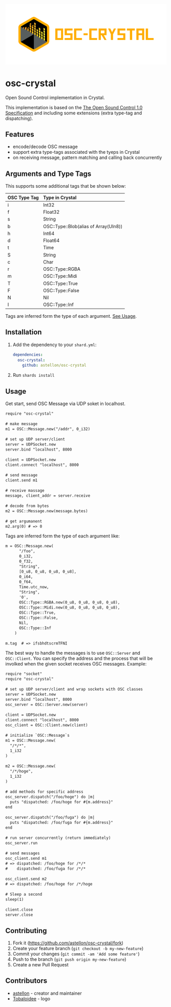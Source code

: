 <p align="center"><img src="/logo/logotype-horizontal.png"></p>

# osc-crystal

Open Sound Control implementation in Crystal.

This implementation is based on the [The Open Sound Control 1.0 Specification](http://opensoundcontrol.org/spec-1_0) and including some extensions (extra type-tag and dispatching).

## Features

- encode/decode OSC message
- support extra type-tags associated with the tyeps in Crystal
- on receiving message, pattern matching and calling back concurrently

## Arguments and Type Tags

This supports some additional tags that be
shown below:

|OSC Type Tag|Type in Crystal                      |
|:-----------|:--------------                      |
|i           |Int32                                |
|f           |Float32                              |
|s           |String                               |
|b           |OSC::Type::Blob(alias of Array(UIn8))|
|h           |Int64                                |
|d           |Float64                              |
|t           |Time                                 |
|S           |String                               |
|c           |Char                                 |
|r           |OSC::Type::RGBA                      |
|m           |OSC::Type::Midi                      |
|T           |OSC::Type::True                      |
|F           |OSC::Type::False                     |
|N           |Nil                                  |
|I           |OSC::Type::Inf                       |

Tags are inferred form the type of each argument. [See Usage](https://github.com/astellon/osc-crystal#usage).

## Installation

1. Add the dependency to your `shard.yml`:

   ```yaml
   dependencies:
     osc-crystal:
       github: astellon/osc-crystal
   ```

2. Run `shards install`

## Usage

Get start, send OSC Message via UDP soket in localhost.

```crystal
require "osc-crystal"

# make message
m1 = OSC::Message.new("/addr", 0_i32)

# set up UDP server/client
server = UDPSocket.new
server.bind "localhost", 8000

client = UDPSocket.new
client.connect "localhost", 8000

# send message
client.send m1

# receive massage
message, client_addr = server.receive

# decode from bytes
m2 = OSC::Message.new(message.bytes)

# get argumanent
m2.arg(0) # => 0
```

Tags are inferred form the type of each argument like:

```crystal
m = OSC::Message.new(
      "/foo",
      0_i32,
      0_f32,
      "String",
      [0_u8, 0_u8, 0_u8, 0_u8],
      0_i64,
      0_f64,
      Time.utc_now,
      "String",
      '0',
      OSC::Type::RGBA.new(0_u8, 0_u8, 0_u8, 0_u8),
      OSC::Type::Midi.new(0_u8, 0_u8, 0_u8, 0_u8),
      OSC::Type::True,
      OSC::Type::False,
      Nil,
      OSC::Type::Inf
    )

m.tag  # => ifsbhdtscrmTFNI
```

The best way to handle the messages is to use `OSC::Server` and `OSC::Client`. You can specify the address and the process that will be involked when the given socket receives OSC messages. Example:

```crystal
require "socket"
require "osc-crystal"

# set up UDP server/client and wrap sockets with OSC classes
server = UDPSocket.new
server.bind "localhost", 8000
osc_server = OSC::Server.new(server)

client = UDPSocket.new
client.connect "localhost", 8000
osc_client = OSC::Client.new(client)

# initialize `OSC::Message`s
m1 = OSC::Message.new(
  "/*/*",
  1_i32
)

m2 = OSC::Message.new(
  "/*/hoge",
  1_i32
)

# add methods for specific address
osc_server.dispatch("/foo/hoge") do |m|
  puts "dispatched: /foo/hoge for #{m.address}"
end

osc_server.dispatch("/foo/fuga") do |m|
  puts "dispatched: /foo/fuga for #{m.address}"
end

# run server concurrently (return immediately)
osc_server.run

# send messages
osc_client.send m1
# => dispatched: /foo/hoge for /*/*
#    dispatched: /foo/fuga for /*/*

osc_client.send m2
# => dispatched: /foo/hoge for /*/hoge

# Sleep a second
sleep(1)

client.close
server.close
```

## Contributing

1. Fork it (<https://github.com/astellon/osc-crystal/fork>)
2. Create your feature branch (`git checkout -b my-new-feature`)
3. Commit your changes (`git commit -am 'Add some feature'`)
4. Push to the branch (`git push origin my-new-feature`)
5. Create a new Pull Request

## Contributors

- [astellon](https://github.com/astellon) - creator and maintainer
- [Tobaloidee](https://github.com/Tobaloidee) - logo
